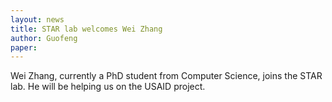 ```yaml
---
layout: news
title: STAR lab welcomes Wei Zhang 
author: Guofeng
paper: 
---
```

Wei Zhang, currently a PhD student from Computer Science, joins the STAR
lab. He will be helping us on the USAID project.


